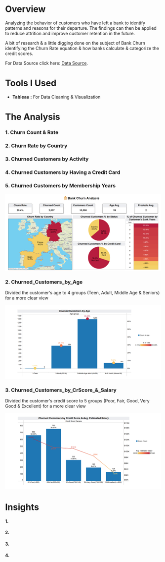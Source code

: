 # Overview

Analyzing the behavior of customers who have left a bank to identify patterns and reasons for their departure.
The findings can then be applied to reduce attrition and improve customer retention in the future.

A bit of research & a little digging done on the subject of Bank Churn identifying the Churn Rate equation & how banks calculate & categorize the credit scores.

For Data Source click here: [Data Source](/Source_Data/Bank+Customer+Churn.zip/).

# Tools I Used

- **Tableau :** For Data Cleaning & Visualization

# The Analysis

### 1. Churn Count & Rate
### 2. Churn Rate by Country
### 3. Churned Customers by Activity
### 4. Churned Customers by Having a Credit Card
### 5. Churned Customers by Membership Years

![](Images/1_Bank_Churn_Analysis_Overview.png)

### 2. Churned_Customers_by_Age

Divided the customer's age to 4 groups (Teen, Adult, Middle Age & Seniors) for a more clear view 

![](Images/2_Churned_Customers_by_Age.png)

### 3. Churned_Customers_by_CrScore_&_Salary

Divided the customer's credit score to 5 groups (Poor, Fair, Good, Very Good & Excellent) for a more clear view 

![](Images/3_Churned_Customers_by_CrScore_&_Salary.png)

# Insights

#### 1. 
#### 2. 
#### 3. 
#### 4. 
